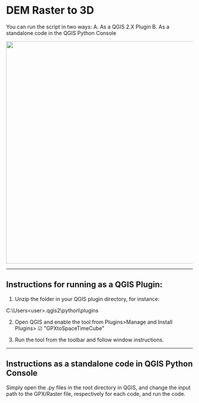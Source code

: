 # DEM Raster to 3D 

You can run the script in two ways:
A. As a QGIS 2.X Plugin
B. As a standalone code in the QGIS Python Console

<img src="/cube.gif?raw=true" width="600px">


******************************************
## Instructions for running as a QGIS Plugin:
1. Unzip the folder in your QGIS plugin directory, for instance: 

C:\Users\<user>\.qgis2\python\plugins

2. Open QGIS and enable the tool from Plugins>Manage and Install Plugins> ☑ "GPXtoSpaceTimeCube" 

3. Run the tool from the toolbar and follow window instructions. 

**************************************
## Instructions as a standalone code in QGIS Python Console

Simply open the .py files in the root directory in QGIS, and change the input path to the GPX/Raster file, respectively for each code, and run the code. 
